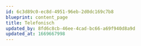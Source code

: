 ```yaml
---
id: 6c3d89c0-ec8d-4951-96eb-2d0dc169c7b8
blueprint: content_page
title: Telefonisch
updated_by: 8fd6c8cb-46ee-4cad-bc66-a69f940d8a9d
updated_at: 1669667998
---
```

